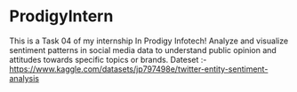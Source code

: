 # ProdigyIntern
This is a Task 04 of my internship In Prodigy Infotech! Analyze and visualize sentiment patterns in social media data to understand public opinion and attitudes towards specific topics or brands. 
Dateset :- https://www.kaggle.com/datasets/jp797498e/twitter-entity-sentiment-analysis
